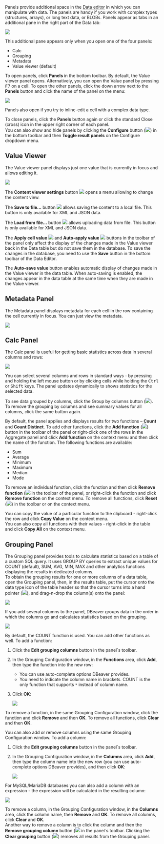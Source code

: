 Panels provide additional space in the [Data editor](https://github.com/dbeaver/dbeaver/wiki/Data-Editor) in which you can manipulate with data. The panels are handy if you work with complex types (structures, arrays), or long text data, or BLOBs. Panels appear as tabs in an additional pane in the right part of the Data tab: 

![](images/ug/Panels.png)

This additional pane appears only when you open one of the four panels:
* Calc
* Grouping
* Metadata
* Value viewer (default)

To open panels, click **Panels** in the bottom toolbar. By default, the Value viewer panel opens. Alternatively, you can open the Value panel by pressing <kbd>F7</kbd> on a cell.
To open the other panels, click the down arrow next to the **Panels** button and click the name of the panel on the menu:

![](images/ug/Panels-menu.png)

Panels also open if you try to inline-edit a cell with a complex data type.

To close panels, click the **Panels** button again or click the standard Close (cross) icon in the upper right corner of each panel.  
You can also show and hide panels by clicking the **Configure** button (![](images/ug/Configure-columns-visibility-icon.png)) in the bottom toolbar and then **Toggle result panels** on the Configure dropdown menu.

## Value Viewer

The Value viewer panel displays just one value that is currently in focus and allows editing it.
 
![](images/ug/Value-Viewer.png)

The **Content viewer settings** button ![](images/ug/XML_editor_icon.png) opens a menu allowing to change the content view.

The **Save to file...** button ![](images/ug/XML_editor_save_to_file_icon.png) allows saving the content to a local file. This button is only available for XML and JSON data.

The **Load from file...** button ![](images/ug/XML_editor_load_from_file_icon.png) allows uploading data from file. This button is only available for XML and JSON data.

The **Apply cell value** ![](images/ug/Apply-cell-value-button.png) and **Auto-apply value** ![](images/ug/Auto-apply-value-button.png) buttons in the toolbar of the panel only affect the display of the changes made in the Value viewer back in the Data table but do not save them in the database. To save the changes in the database, you need to use the **Save** button in the bottom toolbar of the Data Editor.

The **Auto-save value** button enables automatic display of changes made in the Value viewer in the data table. When auto-saving is enabled, the changes appear in the data table at the same time when they are made in the Value viewer.

## Metadata Panel
The Metadata panel displays metadata for each cell in the row containing the cell currently in focus. You can just view the metadata.

![](images/ug/Metadata-panel.png)

## Calc Panel

The Calc panel is useful for getting basic statistics across data in several columns and rows:

![](images/ug/Aggregate-panel.png)

You can select several columns and rows in standard ways - by pressing and holding the left mouse button or by clicking cells while holding the <kbd>Ctrl</kbd> or <kbd>Shift</kbd> keys. The panel updates dynamically to shows statistics for the selected data.

To see data grouped by columns, click the Group by columns button (![](images/ug/Group-by-columns-button.png)). To remove the grouping by columns and see summary values for all columns, click the same button again.

By default, the panel applies and displays results for two functions – **Count** and **Count Distinct**. To add other functions, click the **Add function** (![](images/ug/Add-function-button.png)) button in the toolbar of the panel or right-click one of the rows in the Aggregate panel and click **Add function** on the context menu and then click the name of the function. The following functions are available:
* Sum
* Average
* Minimum
* Maximum
* Median
* Mode

To remove an individual function, click the function and then click **Remove function** (![](images/ug/Remove-function-button.png]]) in the toolbar of the panel, or right-click the function and click **Remove function** on the context menu. To remove all functions, click **Reset** (![](images/ug/Reset-function-button.png)) in the toolbar or on the context menu.

You can copy the value of a particular function to the clipboard - right-click the row and click **Copy Value** on the context menu.  
You can also copy all functions with their values - right-click in the table and click **Copy All** on the context menu. 

## Grouping Panel

The Grouping panel provides tools to calculate statistics based on a table of a custom SQL query.
It uses GROUP BY queries to extract unique values for COUNT (default), SUM, AVG, MIN, MAX and other analytics functions displaying the results in dedicated columns.  
To obtain the grouping results for one or more columns of a data table, open the Grouping panel, then, in the results table, put the cursor onto the data type icon of the table header so that the cursor turns into a hand pointer (![](images/ug/hand-pointer.png)), and drag-n-drop the column(s) onto the panel:

![](images/ug/Grouping-drag-n-drop.png)

If you add several columns to the panel, DBeaver groups data in the order in which the columns go and calculates statistics based on the grouping.

![](images/ug/Grouping-Panel.png)

By default, the COUNT function is used. You can add other functions as well. To add a function:
1. Click the **Edit grouping columns** button in the panel`s toolbar.
2. In the Grouping Configuration window, in the **Functions** area, click **Add**, then type the function into the new row:
   * You can use auto-complete options DBeaver provides.
   * You need to indicate the column name in brackets. COUNT is the only function that supports `*` instead of column name.
3. Click **OK**:
  
   ![](images/ug/Grouping-new-function.png)

To remove a function, in the same Grouping Configuration window, click the function and click **Remove** and then **OK**. To remove all functions, click **Clear** and then **OK**.

You can also add or remove columns using the same Grouping Configuration window. To add a column:
1. Click the **Edit grouping columns** button in the panel`s toolbar.
2. In the Grouping Configuration window, in the **Columns** area, click **Add**, then type the column name into the new row (you can use auto-complete options DBeaver provides), and then click **OK**:  

   ![](images/ug/Grouping-add-column.png)

For MySQL/MariaDB databases you can also add a column with an expression - the expression will be calculated in the resulting column:

![](images/ug/Grouping-column-expression.png)

To remove a column, in the Grouping Configuration window, in the **Columns** area, click the column name, then **Remove** and **OK**. To remove all columns, click **Clear** and **OK**.  
Another way to remove a column is to click the column and then the **Remove grouping column** button (![](images/ug/Grouping-remove-columns.png]]) in the panel`s toolbar. Clicking the **Clear grouping** button (![](images/ug/Clear-columns-button.png)) removes all results from the Grouping panel.